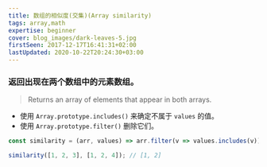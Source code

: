 ```yaml
---
title: 数组的相似度(交集)(Array similarity)
tags: array,math
expertise: beginner
cover: blog_images/dark-leaves-5.jpg
firstSeen: 2017-12-17T16:41:31+02:00
lastUpdated: 2020-10-22T20:24:30+03:00
---
```


### 返回出现在两个数组中的元素数组。
> Returns an array of elements that appear in both arrays.

- 使用 `Array.prototype.includes()` 来确定不属于 `values` 的值。
- 使用 `Array.prototype.filter()` 删除它们。

```js
const similarity = (arr, values) => arr.filter(v => values.includes(v));
```

```js
similarity([1, 2, 3], [1, 2, 4]); // [1, 2]
```

